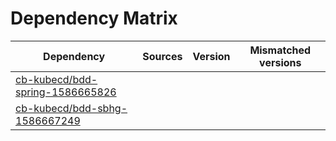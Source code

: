 # Dependency Matrix

Dependency | Sources | Version | Mismatched versions
---------- | ------- | ------- | -------------------
[cb-kubecd/bdd-spring-1586665826](https://github.com/cb-kubecd/bdd-spring-1586665826.git) |  | []() | 
[cb-kubecd/bdd-sbhg-1586667249](https://github.com/cb-kubecd/bdd-sbhg-1586667249.git) |  | []() | 
